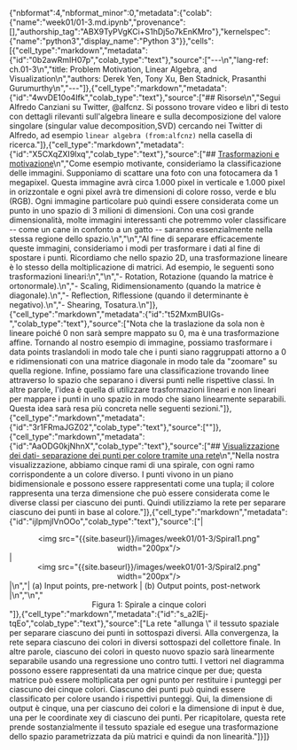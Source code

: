 {"nbformat":4,"nbformat_minor":0,"metadata":{"colab":{"name":"week01/01-3.md.ipynb","provenance":[],"authorship_tag":"ABX9TyPVgKCi+S1hDj5o7kEnKMro"},"kernelspec":{"name":"python3","display_name":"Python 3"}},"cells":[{"cell_type":"markdown","metadata":{"id":"0b2awRmIH07p","colab_type":"text"},"source":["---\n","lang-ref: ch.01-3\n","title: Problem Motivation, Linear Algebra, and Visualization\n","authors: Derek Yen, Tony Xu, Ben Stadnick, Prasanthi Gurumurthy\n","---"]},{"cell_type":"markdown","metadata":{"id":"4wvDE10o4Ifk","colab_type":"text"},"source":["## Risorse\n","Segui Alfredo Canziani su Twitter, @alfcnz. Si possono trovare video e libri di testo con dettagli rilevanti sull'algebra lineare e sulla decomposizione del valore singolare (singular value decomposition,SVD)  cercando nei Twitter di Alfredo, ad esempio `linear algebra (from:alfcnz)` nella casella di ricerca."]},{"cell_type":"markdown","metadata":{"id":"X5CXqZXI9lxq","colab_type":"text"},"source":["## [Trasformazioni e motivazione](https://www.youtube.com/watch?v=5_qrxVq1kvc&t=233s)\n","Come esempio motivante, consideriamo la classificazione delle immagini. Supponiamo di scattare una foto con una fotocamera da 1 megapixel. Questa immagine avrà circa 1.000 pixel in verticale e 1.000 pixel in orizzontale e ogni pixel avrà tre dimensioni di colore rosso, verde e blu (RGB). Ogni immagine particolare può quindi essere considerata come un punto in uno spazio di 3 milioni di dimensioni. Con una così grande dimensionalità, molte immagini interessanti che potremmo voler classificare -- come un cane in confonto a un gatto -- saranno essenzialmente nella stessa regione dello spazio.\n","\n","Al fine di separare efficacemente queste immagini, consideriamo i modi per trasformare i dati al fine di spostare i punti. Ricordiamo che nello spazio 2D, una trasformazione lineare è lo stesso della moltiplicazione di matrici. Ad esempio, le seguenti sono trasformazioni lineari:\n","\n","- Rotation, Rotazione (quando la matrice è ortonormale).\n","- Scaling, Ridimensionamento (quando la matrice è diagonale).\n","- Reflection, Riflessione (quando il determinante è negativo).\n","- Shearing, Tosatura.\n"]},{"cell_type":"markdown","metadata":{"id":"t52MxmBUIGs-","colab_type":"text"},"source":["Nota che la traslazione da sola non è lineare poiché 0 non sarà sempre mappato su 0, ma è una trasformazione affine. Tornando al nostro esempio di immagine, possiamo trasformare i data points traslandoli in modo tale che i punti siano raggruppati attorno a 0 e ridimensionati con una matrice diagonale in modo tale da \"zoomare\" su quella regione. Infine, possiamo fare una classificazione trovando linee attraverso lo spazio che separano i diversi punti nelle rispettive classi. In altre parole, l'idea è quella di utilizzare trasformazioni lineari e non lineari per mappare i punti in uno spazio in modo che siano linearmente separabili. Questa idea sarà resa più concreta nelle seguenti sezioni."]},{"cell_type":"markdown","metadata":{"id":"3r1FRmaJGZ02","colab_type":"text"},"source":[""]},{"cell_type":"markdown","metadata":{"id":"AaODG0kjNhnX","colab_type":"text"},"source":["## [Visualizzazione dei dati- separazione dei punti per colore tramite una rete](https://www.youtube.com/watch?v=5_qrxVq1kvc&t=798s)\n","Nella nostra visualizzazione, abbiamo cinque rami di una spirale, con ogni ramo corrispondente a un colore diverso. I punti vivono in un piano bidimensionale e possono essere rappresentati come una tupla; il colore rappresenta una terza dimensione che può essere considerata come le diverse classi per ciascuno dei punti. Quindi utilizziamo la rete per separare ciascuno dei punti in base al colore."]},{"cell_type":"markdown","metadata":{"id":"ijIpmjIVnOOo","colab_type":"text"},"source":["| <center><img src=\"{{site.baseurl}}/images/week01/01-3/Spiral1.png\" width=\"200px\"/></center> | <center><img src=\"{{site.baseurl}}/images/week01/01-3/Spiral2.png\" width=\"200px\"/></center> |\n","|             (a) Input points, pre-network             |            (b) Output points, post-network             |\n","\n","<center> Figura 1: Spirale a cinque colori </center>"]},{"cell_type":"markdown","metadata":{"id":"s_a2lEj-tqEo","colab_type":"text"},"source":["La rete  \"allunga \\\" il tessuto spaziale per separare ciascuno dei punti in sottospazi diversi. Alla convergenza, la rete separa ciascuno dei colori in diversi sottospazi del collettore finale. In altre parole, ciascuno dei colori in questo nuovo spazio sarà linearmente separabile usando una regressione uno contro tutti. I vettori nel diagramma possono essere rappresentati da una matrice cinque per due; questa matrice può essere moltiplicata per ogni punto per restituire i punteggi per ciascuno dei cinque colori. Ciascuno dei punti può quindi essere classificato per colore usando i rispettivi punteggi. Qui, la dimensione di output è cinque, una per ciascuno dei colori e la dimensione di input è due, una per le coordinate xey di ciascuno dei punti. Per ricapitolare, questa rete prende sostanzialmente il tessuto spaziale ed esegue una trasformazione dello spazio parametrizzata da più matrici e quindi da non linearità."]}]}
